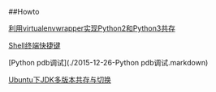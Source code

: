 ##Howto

[利用virtualenvwrapper实现Python2和Python3共存](./2015-12-20-利用virtualenvwrapper实现Python2和Python3共存.markdown)

[Shell终端快捷键](./2015-12-25-Shell终端快捷键.markdown)

[Python pdb调试](./2015-12-26-Python pdb调试.markdown)

[Ubuntu下JDK多版本共存与切换](./2015-12-31-Ubuntu下JDK多版本共存与切换.markdown)
